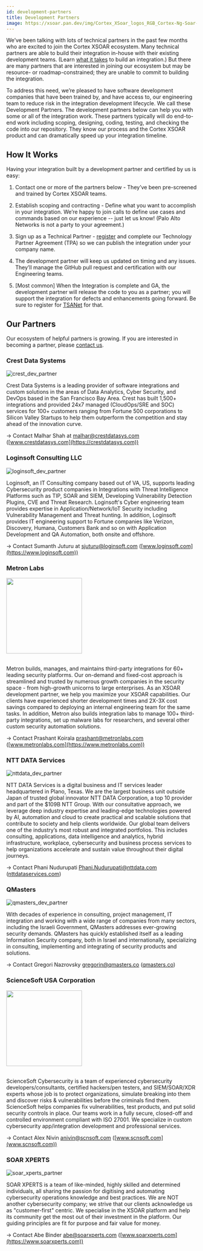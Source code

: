 ```yaml
---
id: development-partners
title: Development Partners
image: https://xsoar.pan.dev/img/Cortex_XSoar_logos_RGB_Cortex-Ng-Soar-Horizontal_250_white.png
---
```


We’ve been talking with lots of technical partners in the past few months who are excited to join the Cortex XSOAR ecosystem. Many technical partners are able to build their integration in-house with their existing development teams. (Learn [what it takes](become-a-tech-partner) to build an integration.) But there are many partners that are interested in joining our ecosystem but may be resource- or roadmap-constrained; they are unable to commit to building the integration.

To address this need, we’re pleased to have software development companies that have been trained by, and have access to, our engineering team to reduce risk in the integration development lifecycle. We call these Development Partners. The development partners below can help you with some or all of the integration work. These partners typically will do end-to-end work including scoping, designing, coding, testing, and checking the code into our repository. They know our process and the Cortex XSOAR product and can dramatically speed up your integration timeline.

## How It Works
Having your integration built by a development partner and certified by us is easy:

1. Contact one or more of the partners below - They’ve been pre-screened and trained by Cortex XSOAR teams.

2. Establish scoping and contracting - Define what you want to accomplish in your integration. We’re happy to join calls to define use cases and commands based on our experience -- just let us know! (Palo Alto Networks is not a party to your agreement.)

3. Sign up as a Technical Partner - [register](https://start.paloaltonetworks.com/become-a-technology-partner) and complete our Technology Partner Agreement (TPA) so we can publish the integration under your company name.

4. The development partner will keep us updated on timing and any issues. They’ll manage the GitHub pull request and certification with our Engineering teams.

5. [Most common] When the Integration is complete and GA, the development partner will release the code to you as a partner; you will support the integration for defects and enhancements going forward. Be sure to register for [TSANet](https://paloaltonetworks-nextwave.connect.tsanet.org/) for that.

## Our Partners
Our ecosystem of helpful partners is growing. If you are interested in becoming a partner, please [contact us](mailto:soar.alliances@paloaltonetworks.com).



### Crest Data Systems

![crest_dev_partner](/doc_imgs/partners/crest_dev_partner.png)

Crest Data Systems is a leading provider of software integrations and custom solutions in the areas of Data Analytics, Cyber Security, and DevOps based in the San Francisco Bay Area. Crest has built 1,500+ integrations and provided 24x7 managed (CloudOps/SRE and SOC) services for 100+ customers ranging from Fortune 500 corporations to Silicon Valley Startups to help them outperform the competition and stay ahead of the innovation curve.

→ Contact Malhar Shah at [malhar@crestdatasys.com](mailto:malhar@crestdatasys.com)
([www.crestdatasys.com](https://crestdatasys.com))


### Loginsoft Consulting LLC

![loginsoft_dev_partner](/doc_imgs/partners/loginsoft_partner.png)

Loginsoft, an IT Consulting company based out of VA, US, supports leading Cybersecurity product companies in Integrations with Threat Intelligence Platforms such as TIP, SOAR and SIEM, Developing Vulnerability Detection Plugins, CVE and Threat Research. Loginsoft's Cyber engineering team provides expertise in Application/Network/IoT Security including Vulnerability Management and Threat hunting. In addition, Loginsoft provides IT engineering support to Fortune companies like Verizon, Discovery, Humana, Customers Bank and so on with Application Development and QA Automation, both onsite and offshore.

→ Contact Sumanth Juturu at [sjuturu@loginsoft.com](mailto:sjuturu@loginsoft.com)
([www.loginsoft.com](https://www.loginsoft.com))


 ### Metron Labs
<img src="/doc_imgs/partners/metron_logo.png" width="200px;"/>

<br />
<br />

Metron builds, manages, and maintains third-party integrations for 60+ leading security platforms. Our on-demand and fixed-cost approach is streamlined and trusted by numerous growth companies in the security space - from high-growth unicorns to large enterprises. As an XSOAR development partner, we help you maximize your XSOAR capabilities. Our clients have experienced shorter development times and 2X-3X cost savings compared to deploying an internal engineering team for the same tasks. In addition, Metron also builds integration labs to manage 100+ third-party integrations, set up malware labs for researchers, and several other custom security automation solutions.


→ Contact Prashant Koirala [prashant@metronlabs.com](mailto:prashant@metronlabs.com)
([www.metronlabs.com](https://www.metronlabs.com))


### NTT DATA Services

![nttdata_dev_partner](/doc_imgs/partners/nttdata_dev_partner.jpg)

NTT DATA Services is a digital business and IT services leader headquartered in Plano, Texas. We are the largest business unit outside Japan of trusted global innovator NTT DATA Corporation, a top 10 provider and part of the $109B NTT Group. With our consultative approach, we leverage deep industry expertise and leading-edge technologies powered by AI, automation and cloud to create practical and scalable solutions that contribute to society and help clients worldwide. Our global team delivers one of the industry’s most robust and integrated portfolios. This includes consulting, applications, data intelligence and analytics, hybrid infrastructure, workplace, cybersecurity and business process services to help organizations accelerate and sustain value throughout their digital journeys.

→ Contact Phani Nudurupati [Phani.Nudurupati@nttdata.com](mailto:Phani.Nudurupati@nttdata.com)
 ([nttdataservices.com](https://nttdataservices.com))
 
 
 ### QMasters

![qmasters_dev_partner](/doc_imgs/partners/qmasters_dev_partner.png)

With decades of experience in consulting, project management, IT integration and working with a wide range of companies from many sectors, including the Israeli Government, QMasters addresses ever-growing security demands. QMasters has quickly established itself as a leading Information Security company, both in Israel and internationally, specializing in consulting, implementing and integrating of security products and solutions.

→ Contact Gregori Nazrovsky [gregorin@qmasters.co](mailto:gregorin@qmasters.com)
 ([qmasters.co](https://qmasters.co))
 
 
### ScienceSoft USA Corporation
<img src="/doc_imgs/partners/sciencesoft.png" width="200px;"/>

<br />
<br />

ScienceSoft Cybersecurity is a team of experienced cybersecurity developers/consultants, certified hackers/pen testers, and SIEM/SOAR/XDR experts whose job is to protect organizations, simulate breaking into them and discover risks & vulnerabilities before the criminals find them. ScienceSoft helps companies fix vulnerabilities, test products, and put solid security controls in place. Our teams work in a fully secure, closed-off and controlled environment compliant with ISO 27001. We specialize in custom cybersecurity app/integration development and professional services.

→ Contact Alex Nivin [anivin@scnsoft.com](mailto:anivin@scnsoft.com)
([www.scnsoft.com](www.scnsoft.com))
 

### SOAR XPERTS

![soar_xperts_partner](/doc_imgs/partners/soarxperts_dev_partner.png)

SOAR XPERTS is a team of like-minded, highly skilled and determined individuals, all sharing the passion for digitising and automating cybersecurity operations knowledge and best practices. We are NOT another cybersecurity company; we strive that our clients acknowledge us as "customer-first" centric. We specialise in the XSOAR platform and help its community get the most out of their investment in the platform. Our guiding principles are fit for purpose and fair value for money.

→ Contact Abe Binder [abe@soarxperts.com](mailto:abe@soarxperts.com)
 ([www.soarxperts.com](https://www.soarxperts.com))
 
